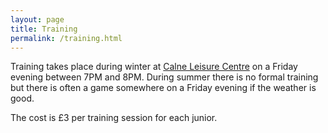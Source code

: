 ```yaml
---
layout: page
title: Training
permalink: /training.html
---
```


Training takes place during winter at [Calne Leisure Centre](http://www.calneleisure.co.uk/) on a Friday evening between 7PM and 8PM. During summer there is no formal training but there is often a game somewhere on a Friday evening if the weather is good.

The cost is £3 per training session for each junior.
